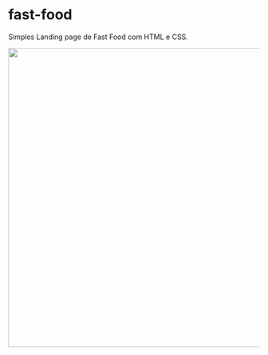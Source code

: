# fast-food
Simples Landing page de Fast Food com HTML e CSS.

<div>
  <img src="https://user-images.githubusercontent.com/90710466/176562768-d370bf74-c23e-4edc-87cc-1efdb8b0c62f.png" width= 600px/>
<div/>
